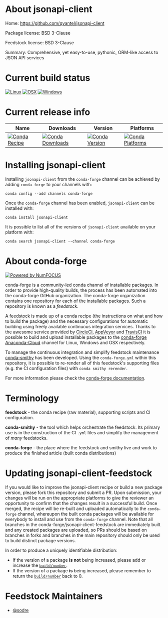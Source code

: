 <!--
# -*- mode: jinja -*-
-->

About jsonapi-client
====================

Home: https://github.com/qvantel/jsonapi-client

Package license: BSD 3-Clause

Feedstock license: BSD 3-Clause

Summary: Comprehensive, yet easy-to-use, pythonic, ORM-like access to JSON API services



Current build status
====================

[![Linux](https://img.shields.io/circleci/project/github/conda-forge/jsonapi-client-feedstock/master.svg?label=Linux)](https://circleci.com/gh/conda-forge/jsonapi-client-feedstock)
[![OSX](https://img.shields.io/travis/conda-forge/jsonapi-client-feedstock/master.svg?label=macOS)](https://travis-ci.org/conda-forge/jsonapi-client-feedstock)
[![Windows](https://img.shields.io/appveyor/ci/conda-forge/jsonapi-client-feedstock/master.svg?label=Windows)](https://ci.appveyor.com/project/conda-forge/jsonapi-client-feedstock/branch/master)

Current release info
====================

| Name | Downloads | Version | Platforms |
| --- | --- | --- | --- |
| [![Conda Recipe](https://img.shields.io/badge/recipe-jsonapi--client-green.svg)](https://anaconda.org/conda-forge/jsonapi-client) | [![Conda Downloads](https://img.shields.io/conda/dn/conda-forge/jsonapi-client.svg)](https://anaconda.org/conda-forge/jsonapi-client) | [![Conda Version](https://img.shields.io/conda/vn/conda-forge/jsonapi-client.svg)](https://anaconda.org/conda-forge/jsonapi-client) | [![Conda Platforms](https://img.shields.io/conda/pn/conda-forge/jsonapi-client.svg)](https://anaconda.org/conda-forge/jsonapi-client) |

Installing jsonapi-client
=========================

Installing `jsonapi-client` from the `conda-forge` channel can be achieved by adding `conda-forge` to your channels with:

```
conda config --add channels conda-forge
```

Once the `conda-forge` channel has been enabled, `jsonapi-client` can be installed with:

```
conda install jsonapi-client
```

It is possible to list all of the versions of `jsonapi-client` available on your platform with:

```
conda search jsonapi-client --channel conda-forge
```


About conda-forge
=================

[![Powered by NumFOCUS](https://img.shields.io/badge/powered%20by-NumFOCUS-orange.svg?style=flat&colorA=E1523D&colorB=007D8A)](http://numfocus.org)

conda-forge is a community-led conda channel of installable packages.
In order to provide high-quality builds, the process has been automated into the
conda-forge GitHub organization. The conda-forge organization contains one repository
for each of the installable packages. Such a repository is known as a *feedstock*.

A feedstock is made up of a conda recipe (the instructions on what and how to build
the package) and the necessary configurations for automatic building using freely
available continuous integration services. Thanks to the awesome service provided by
[CircleCI](https://circleci.com/), [AppVeyor](https://www.appveyor.com/)
and [TravisCI](https://travis-ci.org/) it is possible to build and upload installable
packages to the [conda-forge](https://anaconda.org/conda-forge)
[Anaconda-Cloud](https://anaconda.org/) channel for Linux, Windows and OSX respectively.

To manage the continuous integration and simplify feedstock maintenance
[conda-smithy](https://github.com/conda-forge/conda-smithy) has been developed.
Using the ``conda-forge.yml`` within this repository, it is possible to re-render all of
this feedstock's supporting files (e.g. the CI configuration files) with ``conda smithy rerender``.

For more information please check the [conda-forge documentation](https://conda-forge.org/docs/).

Terminology
===========

**feedstock** - the conda recipe (raw material), supporting scripts and CI configuration.

**conda-smithy** - the tool which helps orchestrate the feedstock.
                   Its primary use is in the construction of the CI ``.yml`` files
                   and simplify the management of *many* feedstocks.

**conda-forge** - the place where the feedstock and smithy live and work to
                  produce the finished article (built conda distributions)


Updating jsonapi-client-feedstock
=================================

If you would like to improve the jsonapi-client recipe or build a new
package version, please fork this repository and submit a PR. Upon submission,
your changes will be run on the appropriate platforms to give the reviewer an
opportunity to confirm that the changes result in a successful build. Once
merged, the recipe will be re-built and uploaded automatically to the
`conda-forge` channel, whereupon the built conda packages will be available for
everybody to install and use from the `conda-forge` channel.
Note that all branches in the conda-forge/jsonapi-client-feedstock are
immediately built and any created packages are uploaded, so PRs should be based
on branches in forks and branches in the main repository should only be used to
build distinct package versions.

In order to produce a uniquely identifiable distribution:
 * If the version of a package **is not** being increased, please add or increase
   the [``build/number``](https://conda.io/docs/user-guide/tasks/build-packages/define-metadata.html#build-number-and-string).
 * If the version of a package **is** being increased, please remember to return
   the [``build/number``](https://conda.io/docs/user-guide/tasks/build-packages/define-metadata.html#build-number-and-string)
   back to 0.

Feedstock Maintainers
=====================

* [@sodre](https://github.com/sodre/)

